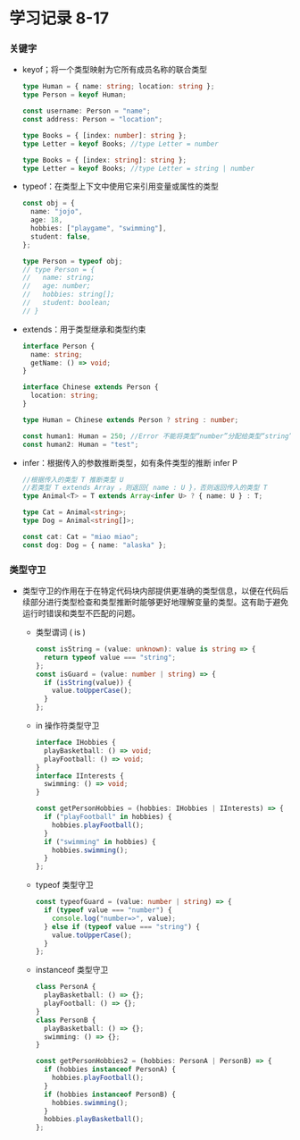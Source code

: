 # 学习记录 8-17

### 关键字

- keyof；将一个类型映射为它所有成员名称的联合类型

  ```ts
  type Human = { name: string; location: string };
  type Person = keyof Human;

  const username: Person = "name";
  const address: Person = "location";

  type Books = { [index: number]: string };
  type Letter = keyof Books; //type Letter = number

  type Books = { [index: string]: string };
  type Letter = keyof Books; //type Letter = string | number
  ```

- typeof：在类型上下文中使用它来引用变量或属性的类型

  ```ts
  const obj = {
    name: "jojo",
    age: 18,
    hobbies: ["playgame", "swimming"],
    student: false,
  };

  type Person = typeof obj;
  // type Person = {
  //   name: string;
  //   age: number;
  //   hobbies: string[];
  //   student: boolean;
  // }
  ```

- extends：用于类型继承和类型约束

  ```ts
  interface Person {
    name: string;
    getName: () => void;
  }

  interface Chinese extends Person {
    location: string;
  }

  type Human = Chinese extends Person ? string : number;

  const human1: Human = 250; //Error 不能将类型“number”分配给类型“string”。
  const human2: Human = "test";
  ```

- infer：根据传入的参数推断类型，如有条件类型的推断 infer P

  ```ts
  //根据传入的类型 T 推断类型 U
  //若类型 T extends Array ，则返回{ name : U }，否则返回传入的类型 T
  type Animal<T> = T extends Array<infer U> ? { name: U } : T;

  type Cat = Animal<string>;
  type Dog = Animal<string[]>;

  const cat: Cat = "miao miao";
  const dog: Dog = { name: "alaska" };
  ```

### 类型守卫

- 类型守卫的作用在于在特定代码块内部提供更准确的类型信息，以便在代码后续部分进行类型检查和类型推断时能够更好地理解变量的类型。这有助于避免运行时错误和类型不匹配的问题。

  - 类型谓词 ( is )
    ```ts
    const isString = (value: unknown): value is string => {
      return typeof value === "string";
    };
    const isGuard = (value: number | string) => {
      if (isString(value)) {
        value.toUpperCase();
      }
    };
    ```
  - in 操作符类型守卫

    ```ts
    interface IHobbies {
      playBasketball: () => void;
      playFootball: () => void;
    }
    interface IInterests {
      swimming: () => void;
    }

    const getPersonHobbies = (hobbies: IHobbies | IInterests) => {
      if ("playFootball" in hobbies) {
        hobbies.playFootball();
      }
      if ("swimming" in hobbies) {
        hobbies.swimming();
      }
    };
    ```

  - typeof 类型守卫
    ```ts
    const typeofGuard = (value: number | string) => {
      if (typeof value === "number") {
        console.log("number=>", value);
      } else if (typeof value === "string") {
        value.toUpperCase();
      }
    };
    ```
  - instanceof 类型守卫

    ```ts
    class PersonA {
      playBasketball: () => {};
      playFootball: () => {};
    }
    class PersonB {
      playBasketball: () => {};
      swimming: () => {};
    }

    const getPersonHobbies2 = (hobbies: PersonA | PersonB) => {
      if (hobbies instanceof PersonA) {
        hobbies.playFootball();
      }
      if (hobbies instanceof PersonB) {
        hobbies.swimming();
      }
      hobbies.playBasketball();
    };
    ```
